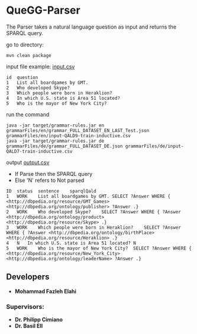 # QueGG-Parser
The Parser takes a natural language question as input and returns the SPARQL query. 

go to directory: 

````installation
mvn clean package
```` 

input file example: [input.csv](https://github.com/ag-sc/grammar-rules/blob/main/grammarFiles/en/input.csv)
````
id	question
1	List all boardgames by GMT.
2	Who developed Skype?
3	Which people were born in Heraklion?
4	In which U.S. state is Area 51 located?
5	Who is the mayor of New York City?
```` 

run the command
````
java -jar target/grammar-rules.jar en grammarFiles/en/grammar_FULL_DATASET_EN_LAST_Test.json grammarFiles/en/input-QALD9-train-inductive.csv
java -jar target/grammar-rules.jar de grammarFiles/de/grammar_FULL_DATASET_DE.json grammarFiles/de/input-QALD7-train-inductive.csv
````  

output [output.csv](https://github.com/ag-sc/grammar-rules/blob/main/grammarFiles/en/output.csv)
- If Parse then the SPARQL query
- Else 'N' refers to Not parsed
````
ID	status	sentence	sparqlQald
1	WORK	List all boardgames by GMT.	SELECT ?Answer WHERE { <http://dbpedia.org/resource/GMT_Games> <http://dbpedia.org/ontology/publisher> ?Answer .}
2	WORK	Who developed Skype?	SELECT ?Answer WHERE { ?Answer <http://dbpedia.org/ontology/product> <http://dbpedia.org/resource/Skype> .}
3	WORK	Which people were born in Heraklion?	SELECT ?Answer WHERE { ?Answer <http://dbpedia.org/ontology/birthPlace> <http://dbpedia.org/resource/Heraklion> .}
4	N	In which U.S. state is Area 51 located?	N
5	WORK	Who is the mayor of New York City?	SELECT ?Answer WHERE { <http://dbpedia.org/resource/New_York_City> <http://dbpedia.org/ontology/leaderName> ?Answer .}

```` 

## Developers
* **Mohammad Fazleh Elahi**
### Supervisors:
* **Dr. Philipp Cimiano**
* **Dr. Basil Ell**










